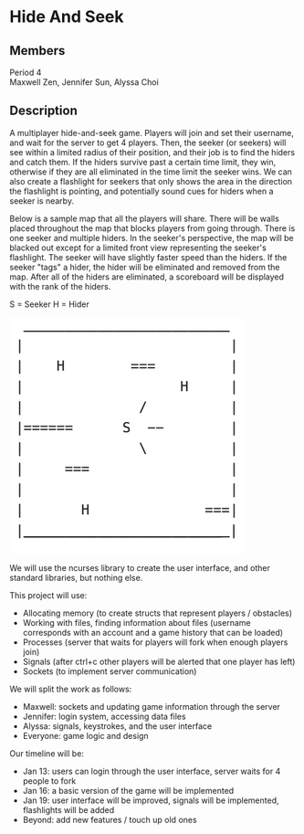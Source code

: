 # Hide And Seek

## Members
Period 4 \
Maxwell Zen, Jennifer Sun, Alyssa Choi

## Description
A multiplayer hide-and-seek game. Players will join and set their username, and wait for the server to get 4 players. Then, the seeker (or seekers) will see within a limited radius of their position, and their job is to find the hiders and catch them. If the hiders survive past a certain time limit, they win, otherwise if they are all eliminated in the time limit the seeker wins. We can also create a flashlight for seekers that only shows the area in the direction the flashlight is pointing, and potentially sound cues for hiders when a seeker is nearby.

Below is a sample map that all the players will share. There will be walls placed throughout the map that blocks players from going through. There is one seeker and multiple hiders. In the seeker's perspective, the map will be blacked out except for a limited front view representing the seeker's flashlight. The seeker will have slightly faster speed than the hiders. If the seeker "tags" a hider, the hider will be eliminated and removed from the map. After all of the hiders are eliminated, a scoreboard will be displayed with the rank of the hiders. 

S = Seeker 
H = Hider 

![alt text](https://raw.githubusercontent.com/MaxwellZen/HideAndSeek/main/Screen%20Shot%202022-01-12%20at%2010.43.54%20AM.png)

We will use the ncurses library to create the user interface, and other standard libraries, but nothing else.

This project will use:
- Allocating memory (to create structs that represent players / obstacles)
- Working with files, finding information about files (username corresponds with an account and a game history that can be loaded)
- Processes (server that waits for players will fork when enough players join)
- Signals (after ctrl+c other players will be alerted that one player has left)
- Sockets (to implement server communication)

We will split the work as follows:
- Maxwell: sockets and updating game information through the server
- Jennifer: login system, accessing data files
- Alyssa: signals, keystrokes, and the user interface
- Everyone: game logic and design

Our timeline will be:
- Jan 13: users can login through the user interface, server waits for 4 people to fork
- Jan 16: a basic version of the game will be implemented
- Jan 19: user interface will be improved, signals will be implemented, flashlights will be added
- Beyond: add new features / touch up old ones
